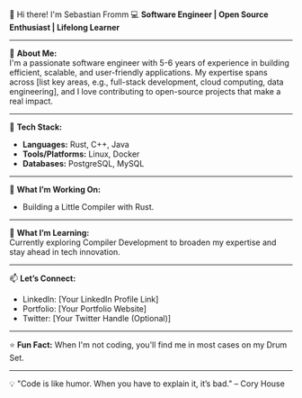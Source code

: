 👋 Hi there! I'm Sebastian Fromm 
💻 **Software Engineer | Open Source Enthusiast | Lifelong Learner**

---

🌟 **About Me:**  
I'm a passionate software engineer with 5-6 years of experience in building efficient, scalable, and user-friendly applications. My expertise spans across [list key areas, e.g., full-stack development, cloud computing, data engineering], and I love contributing to open-source projects that make a real impact.  

---

🔧 **Tech Stack:**  
- **Languages:** Rust, C++, Java 
- **Tools/Platforms:** Linux, Docker
- **Databases:** PostgreSQL, MySQL

---

🚀 **What I’m Working On:**  
- Building a Little Compiler with Rust.    

---

🌱 **What I’m Learning:**  
Currently exploring Compiler Development to broaden my expertise and stay ahead in tech innovation.  

---

📫 **Let’s Connect:**  
- LinkedIn: [Your LinkedIn Profile Link]  
- Portfolio: [Your Portfolio Website]  
- Twitter: [Your Twitter Handle (Optional)]  

---

⭐ **Fun Fact:** When I'm not coding, you'll find me in most cases on my Drum Set.

---

💡 "Code is like humor. When you have to explain it, it’s bad." – Cory House
